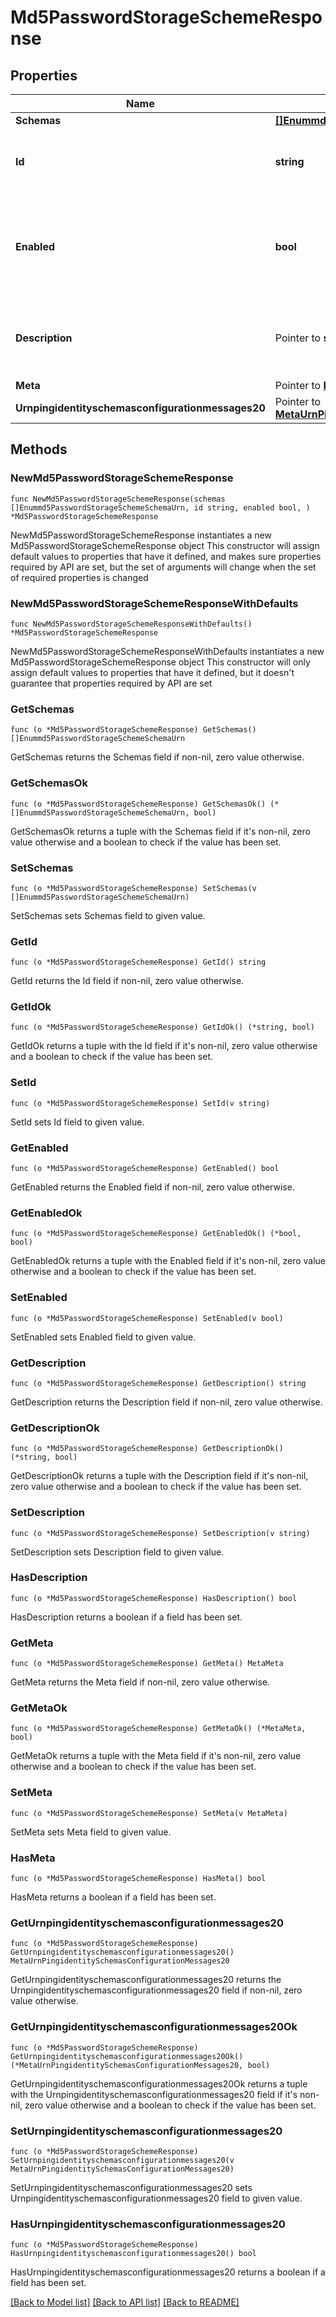 # Md5PasswordStorageSchemeResponse

## Properties

Name | Type | Description | Notes
------------ | ------------- | ------------- | -------------
**Schemas** | [**[]Enummd5PasswordStorageSchemeSchemaUrn**](Enummd5PasswordStorageSchemeSchemaUrn.md) |  | 
**Id** | **string** | Name of the Password Storage Scheme | 
**Enabled** | **bool** | Indicates whether the MD5 Password Storage Scheme is enabled for use. | 
**Description** | Pointer to **string** | A description for this Password Storage Scheme | [optional] 
**Meta** | Pointer to [**MetaMeta**](MetaMeta.md) |  | [optional] 
**Urnpingidentityschemasconfigurationmessages20** | Pointer to [**MetaUrnPingidentitySchemasConfigurationMessages20**](MetaUrnPingidentitySchemasConfigurationMessages20.md) |  | [optional] 

## Methods

### NewMd5PasswordStorageSchemeResponse

`func NewMd5PasswordStorageSchemeResponse(schemas []Enummd5PasswordStorageSchemeSchemaUrn, id string, enabled bool, ) *Md5PasswordStorageSchemeResponse`

NewMd5PasswordStorageSchemeResponse instantiates a new Md5PasswordStorageSchemeResponse object
This constructor will assign default values to properties that have it defined,
and makes sure properties required by API are set, but the set of arguments
will change when the set of required properties is changed

### NewMd5PasswordStorageSchemeResponseWithDefaults

`func NewMd5PasswordStorageSchemeResponseWithDefaults() *Md5PasswordStorageSchemeResponse`

NewMd5PasswordStorageSchemeResponseWithDefaults instantiates a new Md5PasswordStorageSchemeResponse object
This constructor will only assign default values to properties that have it defined,
but it doesn't guarantee that properties required by API are set

### GetSchemas

`func (o *Md5PasswordStorageSchemeResponse) GetSchemas() []Enummd5PasswordStorageSchemeSchemaUrn`

GetSchemas returns the Schemas field if non-nil, zero value otherwise.

### GetSchemasOk

`func (o *Md5PasswordStorageSchemeResponse) GetSchemasOk() (*[]Enummd5PasswordStorageSchemeSchemaUrn, bool)`

GetSchemasOk returns a tuple with the Schemas field if it's non-nil, zero value otherwise
and a boolean to check if the value has been set.

### SetSchemas

`func (o *Md5PasswordStorageSchemeResponse) SetSchemas(v []Enummd5PasswordStorageSchemeSchemaUrn)`

SetSchemas sets Schemas field to given value.


### GetId

`func (o *Md5PasswordStorageSchemeResponse) GetId() string`

GetId returns the Id field if non-nil, zero value otherwise.

### GetIdOk

`func (o *Md5PasswordStorageSchemeResponse) GetIdOk() (*string, bool)`

GetIdOk returns a tuple with the Id field if it's non-nil, zero value otherwise
and a boolean to check if the value has been set.

### SetId

`func (o *Md5PasswordStorageSchemeResponse) SetId(v string)`

SetId sets Id field to given value.


### GetEnabled

`func (o *Md5PasswordStorageSchemeResponse) GetEnabled() bool`

GetEnabled returns the Enabled field if non-nil, zero value otherwise.

### GetEnabledOk

`func (o *Md5PasswordStorageSchemeResponse) GetEnabledOk() (*bool, bool)`

GetEnabledOk returns a tuple with the Enabled field if it's non-nil, zero value otherwise
and a boolean to check if the value has been set.

### SetEnabled

`func (o *Md5PasswordStorageSchemeResponse) SetEnabled(v bool)`

SetEnabled sets Enabled field to given value.


### GetDescription

`func (o *Md5PasswordStorageSchemeResponse) GetDescription() string`

GetDescription returns the Description field if non-nil, zero value otherwise.

### GetDescriptionOk

`func (o *Md5PasswordStorageSchemeResponse) GetDescriptionOk() (*string, bool)`

GetDescriptionOk returns a tuple with the Description field if it's non-nil, zero value otherwise
and a boolean to check if the value has been set.

### SetDescription

`func (o *Md5PasswordStorageSchemeResponse) SetDescription(v string)`

SetDescription sets Description field to given value.

### HasDescription

`func (o *Md5PasswordStorageSchemeResponse) HasDescription() bool`

HasDescription returns a boolean if a field has been set.

### GetMeta

`func (o *Md5PasswordStorageSchemeResponse) GetMeta() MetaMeta`

GetMeta returns the Meta field if non-nil, zero value otherwise.

### GetMetaOk

`func (o *Md5PasswordStorageSchemeResponse) GetMetaOk() (*MetaMeta, bool)`

GetMetaOk returns a tuple with the Meta field if it's non-nil, zero value otherwise
and a boolean to check if the value has been set.

### SetMeta

`func (o *Md5PasswordStorageSchemeResponse) SetMeta(v MetaMeta)`

SetMeta sets Meta field to given value.

### HasMeta

`func (o *Md5PasswordStorageSchemeResponse) HasMeta() bool`

HasMeta returns a boolean if a field has been set.

### GetUrnpingidentityschemasconfigurationmessages20

`func (o *Md5PasswordStorageSchemeResponse) GetUrnpingidentityschemasconfigurationmessages20() MetaUrnPingidentitySchemasConfigurationMessages20`

GetUrnpingidentityschemasconfigurationmessages20 returns the Urnpingidentityschemasconfigurationmessages20 field if non-nil, zero value otherwise.

### GetUrnpingidentityschemasconfigurationmessages20Ok

`func (o *Md5PasswordStorageSchemeResponse) GetUrnpingidentityschemasconfigurationmessages20Ok() (*MetaUrnPingidentitySchemasConfigurationMessages20, bool)`

GetUrnpingidentityschemasconfigurationmessages20Ok returns a tuple with the Urnpingidentityschemasconfigurationmessages20 field if it's non-nil, zero value otherwise
and a boolean to check if the value has been set.

### SetUrnpingidentityschemasconfigurationmessages20

`func (o *Md5PasswordStorageSchemeResponse) SetUrnpingidentityschemasconfigurationmessages20(v MetaUrnPingidentitySchemasConfigurationMessages20)`

SetUrnpingidentityschemasconfigurationmessages20 sets Urnpingidentityschemasconfigurationmessages20 field to given value.

### HasUrnpingidentityschemasconfigurationmessages20

`func (o *Md5PasswordStorageSchemeResponse) HasUrnpingidentityschemasconfigurationmessages20() bool`

HasUrnpingidentityschemasconfigurationmessages20 returns a boolean if a field has been set.


[[Back to Model list]](../README.md#documentation-for-models) [[Back to API list]](../README.md#documentation-for-api-endpoints) [[Back to README]](../README.md)


